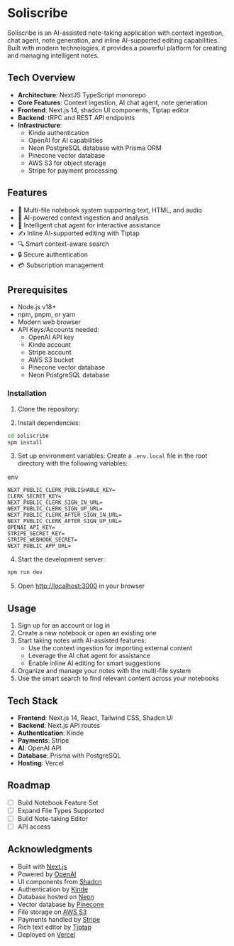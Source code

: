 # Soliscribe

Soliscribe is an AI-assisted note-taking application with context ingestion, chat agent, note generation, and inline AI-supported editing capabilities. Built with modern technologies, it provides a powerful platform for creating and managing intelligent notes.

## Tech Overview

- **Architecture**: NextJS TypeScript monorepo
- **Core Features**: Context ingestion, AI chat agent, note generation
- **Frontend**: Next.js 14, shadcn UI components, Tiptap editor
- **Backend**: tRPC and REST API endpoints
- **Infrastructure**:
  - Kinde authentication
  - OpenAI for AI capabilities
  - Neon PostgreSQL database with Prisma ORM
  - Pinecone vector database
  - AWS S3 for object storage
  - Stripe for payment processing

## Features

- 📝 Multi-file notebook system supporting text, HTML, and audio
- 🤖 AI-powered context ingestion and analysis
- 💬 Intelligent chat agent for interactive assistance
- ✍️ Inline AI-supported editing with Tiptap
- 🔍 Smart context-aware search
- 🔒 Secure authentication
- 💳 Subscription management

## Prerequisites

- Node.js v18+
- npm, pnpm, or yarn
- Modern web browser
- API Keys/Accounts needed:
  - OpenAI API key
  - Kinde account
  - Stripe account
  - AWS S3 bucket
  - Pinecone vector database
  - Neon PostgreSQL database

### Installation

1. Clone the repository:

2. Install dependencies:
```bash
cd soliscribe
npm install
```

3. Set up environment variables:
Create a `.env.local` file in the root directory with the following variables:

env
```
NEXT_PUBLIC_CLERK_PUBLISHABLE_KEY=
CLERK_SECRET_KEY=
NEXT_PUBLIC_CLERK_SIGN_IN_URL=
NEXT_PUBLIC_CLERK_SIGN_UP_URL=
NEXT_PUBLIC_CLERK_AFTER_SIGN_IN_URL=
NEXT_PUBLIC_CLERK_AFTER_SIGN_UP_URL=
OPENAI_API_KEY=
STRIPE_SECRET_KEY=
STRIPE_WEBHOOK_SECRET=
NEXT_PUBLIC_APP_URL=
```

4. Start the development server:

```bash
npm run dev
```

5. Open [http://localhost:3000](http://localhost:3000) in your browser

## Usage

1. Sign up for an account or log in
2. Create a new notebook or open an existing one
3. Start taking notes with AI-assisted features:
   - Use the context ingestion for importing external content
   - Leverage the AI chat agent for assistance
   - Enable inline AI editing for smart suggestions
4. Organize and manage your notes with the multi-file system
5. Use the smart search to find relevant content across your notebooks

## Tech Stack

- **Frontend**: Next.js 14, React, Tailwind CSS, Shadcn UI
- **Backend**: Next.js API routes
- **Authentication**: Kinde
- **Payments**: Stripe
- **AI**: OpenAI API
- **Database**: Prisma with PostgreSQL
- **Hosting**: Vercel

## Roadmap

- [ ] Build Notebook Feature Set
- [ ] Expand File Types Supported
- [ ] Build Note-taking Editor
- [ ] API access

## Acknowledgments

- Built with [Next.js](https://nextjs.org/)
- Powered by [OpenAI](https://openai.com/)
- UI components from [Shadcn](https://ui.shadcn.com/)
- Authentication by [Kinde](https://kinde.com/)
- Database hosted on [Neon](https://neon.tech/)
- Vector database by [Pinecone](https://www.pinecone.io/)
- File storage on [AWS S3](https://aws.amazon.com/s3/)
- Payments handled by [Stripe](https://stripe.com/)
- Rich text editor by [Tiptap](https://tiptap.dev/)
- Deployed on [Vercel](https://vercel.com/)
